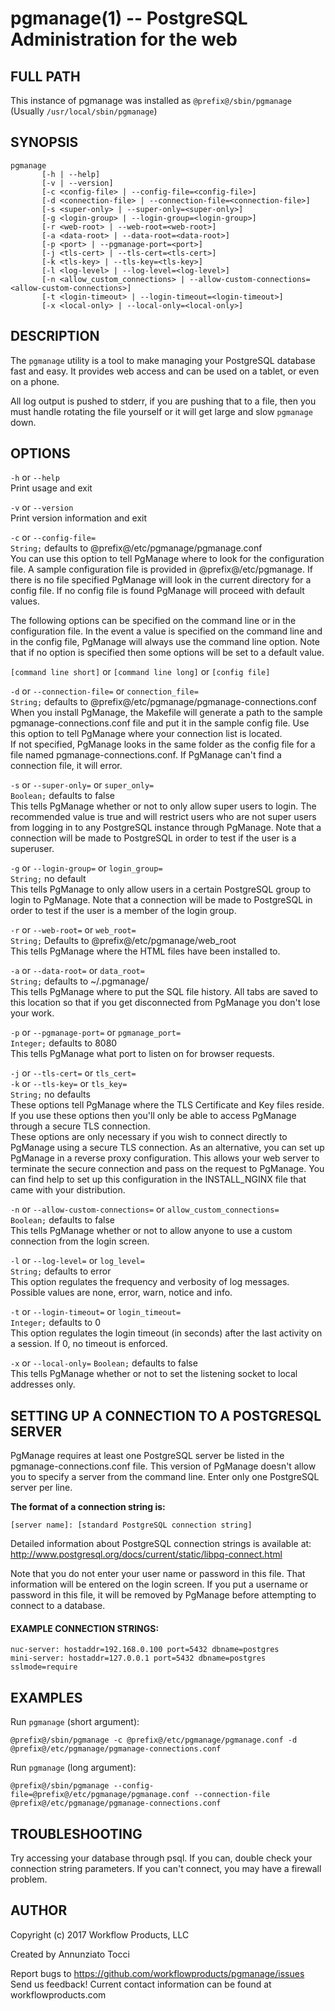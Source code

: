 pgmanage(1) -- PostgreSQL Administration for the web
===================================================

## FULL PATH
This instance of pgmanage was installed as `@prefix@/sbin/pgmanage` (Usually `/usr/local/sbin/pgmanage`)

## SYNOPSIS
```
pgmanage
       [-h | --help]
       [-v | --version]
       [-c <config-file> | --config-file=<config-file>]
       [-d <connection-file> | --connection-file=<connection-file>]
       [-s <super-only> | --super-only=<super-only>]
       [-g <login-group> | --login-group=<login-group>]
       [-r <web-root> | --web-root=<web-root>]
       [-a <data-root> | --data-root=<data-root>]
       [-p <port> | --pgmanage-port=<port>]
       [-j <tls-cert> | --tls-cert=<tls-cert>]
       [-k <tls-key> | --tls-key=<tls-key>]
       [-l <log-level> | --log-level=<log-level>]
       [-n <allow_custom_connections> | --allow-custom-connections=<allow-custom-connections>]
       [-t <login-timeout> | --login-timeout=<login-timeout>]
       [-x <local-only> | --local-only=<local-only>]
```

## DESCRIPTION
The `pgmanage` utility is  a tool to make managing your PostgreSQL database fast and easy. It provides web access and can be used on a tablet, or even on a phone.

All log output is pushed to stderr, if you are pushing that to a file, then you must handle rotating the file yourself or it will get large and slow `pgmanage` down.


## OPTIONS
`-h` or `--help`  
       Print usage and exit

`-v` or `--version`  
       Print version information and exit

`-c` or `--config-file=`  
       `String;` defaults to @prefix@/etc/pgmanage/pgmanage.conf  
       You can use this option to tell PgManage where to look for the configuration file. A sample configuration file is provided in @prefix@/etc/pgmanage. If there is no file specified PgManage will look in the current directory for a config file. If no config file is found PgManage will proceed with default values.

The following options can be specified on the command line or in the configuration file. In the event a value is specified on the command line and in the config file, PgManage will always use the command line option. Note that if no option is specified then some options will be set to a default value.

`[command line short]` or `[command line long]` or `[config file]`

`-d` or `--connection-file=` or `connection_file=`  
       `String;` defaults to @prefix@/etc/pgmanage/pgmanage-connections.conf  
       When you install PgManage, the Makefile will generate a path to the sample pgmanage-connections.conf file and put it in the sample config file. Use this option to tell PgManage where your connection list is located.  
       If not specified, PgManage looks in the same folder as the config file for a file named pgmanage-connections.conf. If PgManage can't find a connection file, it will error.

`-s` or `--super-only=` or `super_only=`  
       `Boolean;` defaults to false  
       This tells PgManage whether or not to only allow super users to login. The recommended value is true and will restrict users who are not super users from logging in to any PostgreSQL instance through PgManage. Note that a connection will be made to PostgreSQL in order to test if the user is a superuser.  

`-g` or `--login-group=` or `login_group=`  
       `String;` no default  
       This tells PgManage to only allow users in a certain PostgreSQL group to login to PgManage. Note that a connection will be made to PostgreSQL in order to test if the user is a member of the login group.

`-r` or `--web-root=` or `web_root=`  
       `String;` Defaults to @prefix@/etc/pgmanage/web_root  
       This tells PgManage where the HTML files have been installed to.

`-a` or `--data-root=` or `data_root=`  
       `String;` defaults to ~/.pgmanage/  
       This tells PgManage where to put the SQL file history. All tabs are saved to this location so that if you get disconnected from PgManage you don't lose your work.

`-p` or `--pgmanage-port=` or `pgmanage_port=`  
       `Integer;` defaults to 8080  
       This tells PgManage what port to listen on for browser requests.

`-j` or `--tls-cert=` or `tls_cert=`  
`-k` or `--tls-key=` or `tls_key=`  
       `String;` no defaults  
       These options tell PgManage where the TLS Certificate and Key files reside. If you use these options then you'll only be able to access PgManage through a secure TLS connection.  
       These options are only necessary if you wish to connect directly to PgManage using a secure TLS connection. As an alternative, you can set up PgManage in a reverse proxy configuration. This allows your web server to terminate the secure connection and pass on the request to PgManage. You can find help to set up this configuration in the INSTALL_NGINX file that came with your distribution.

`-n` or `--allow-custom-connections=` or `allow_custom_connections=`  
       `Boolean;` defaults to false  
       This tells PgManage whether or not to allow anyone to use a custom connection from the login screen.

`-l` or `--log-level=` or `log_level=`  
       `String;` defaults to error  
       This option regulates the frequency and verbosity of log messages. Possible values are none, error, warn, notice and info.

`-t` or `--login-timeout=` or `login_timeout=`  
       `Integer;` defaults to 0  
       This option regulates the login timeout (in seconds) after the last activity on a session.
	   If 0, no timeout is enforced.

`-x` or `--local-only=`
       `Boolean;` defaults to false  
       This tells PgManage whether or not to set the listening socket to local addresses only.

## SETTING UP A CONNECTION TO A POSTGRESQL SERVER

PgManage requires at least one PostgreSQL server be listed in the pgmanage-connections.conf file. This version of PgManage doesn't allow you to specify a server from the command line. Enter only one PostgreSQL server per line.

**The format of a connection string is:**  
```
[server name]: [standard PostgreSQL connection string]
```

Detailed information about PostgreSQL connection strings is available at: http://www.postgresql.org/docs/current/static/libpq-connect.html

Note that you do not enter your user name or password in this file. That information will be entered on the login screen. If you put a username or password in this file, it will be removed by PgManage before attempting to connect to a database.

#### EXAMPLE CONNECTION STRINGS:
```
nuc-server: hostaddr=192.168.0.100 port=5432 dbname=postgres
mini-server: hostaddr=127.0.0.1 port=5432 dbname=postgres sslmode=require
```

## EXAMPLES
Run `pgmanage` (short argument):
```
@prefix@/sbin/pgmanage -c @prefix@/etc/pgmanage/pgmanage.conf -d @prefix@/etc/pgmanage/pgmanage-connections.conf
```

Run `pgmanage` (long argument):
```
@prefix@/sbin/pgmanage --config-file=@prefix@/etc/pgmanage/pgmanage.conf --connection-file @prefix@/etc/pgmanage/pgmanage-connections.conf
```

## TROUBLESHOOTING
Try accessing your database through psql. If you can, double check your connection string parameters. If you can't connect, you may have a firewall problem.


## AUTHOR
Copyright (c) 2017 Workflow Products, LLC

Created by Annunziato Tocci

Report bugs to https://github.com/workflowproducts/pgmanage/issues  
Send us feedback! Current contact information can be found at workflowproducts.com  
